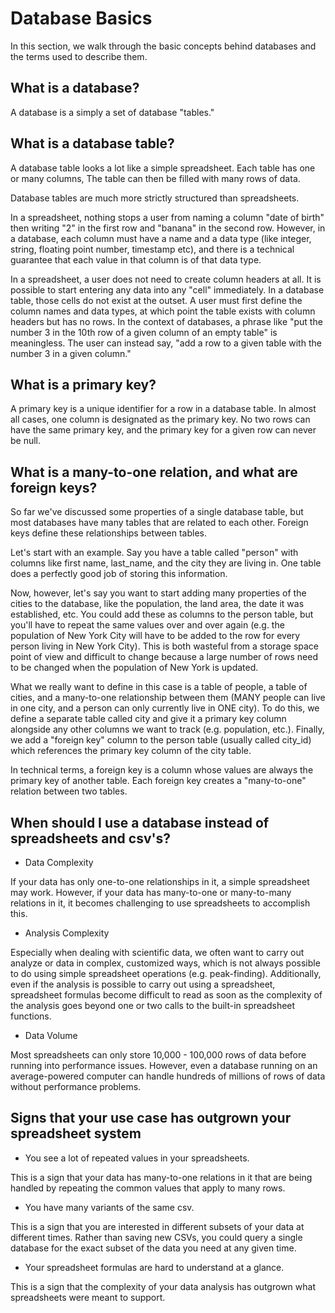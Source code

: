 # Database Basics

In this section, we walk through the basic concepts behind databases and the terms used to describe them.

## What is a database?

A database is a simply a set of database "tables."

## What is a database table?

A database table looks a lot like a simple spreadsheet. Each table has one or many columns, The table can then be filled with many rows of data.

Database tables are much more strictly structured than spreadsheets.

In a spreadsheet, nothing stops a user from naming a column "date of birth" then writing "2" in the first row and "banana" in the second row. However, in a database, each column must have a name and a data type (like integer, string, floating point number, timestamp etc), and there is a technical guarantee that each value in that column is of that data type.

In a spreadsheet, a user does not need to create column headers at all. It is possible to start entering any data into any "cell" immediately. In a database table, those cells do not exist at the outset. A user must first define the column names and data types, at which point the table exists with column headers but has no rows. In the context of databases, a phrase like "put the number 3 in the 10th row of a given column of an empty table" is meaningless. The user can instead say, "add a row to a given table with the number 3 in a given column."

## What is a primary key?

A primary key is a unique identifier for a row in a database table. In almost all cases, one column is designated as the primary key. No two rows can have the same primary key, and the primary key for a given row can never be null.

## What is a many-to-one relation, and what are foreign keys?

So far we've discussed some properties of a single database table, but most databases have many tables that are related to each other. Foreign keys define these relationships between tables.

Let's start with an example. Say you have a table called "person" with columns like first name, last_name, and the city they are living in. One table does a perfectly good job of storing this information.

Now, however, let's say you want to start adding many properties of the cities to the database, like the population, the land area, the date it was established, etc. You could add these as columns to the person table, but you'll have to repeat the same values over and over again (e.g. the population of New York City will have to be added to the row for every person living in New York City). This is both wasteful from a storage space point of view and difficult to change because a large number of rows need to be changed when the population of New York is updated.

What we really want to define in this case is a table of people, a table of cities, and a many-to-one relationship between them (MANY people can live in one city, and a person can only currently live in ONE city). To do this, we define a separate table called city and give it a primary key column alongside any other columns we want to track (e.g. population, etc.). Finally, we add a "foreign key" column to the person table (usually called city_id) which references the primary key column of the city table.

<!-- So, a row in the person table will look like: -->

<!-- | first_name | last_name | city_id |
|----------------------------------|
|   Joe      |  Smith    |    1    |


| first_name | last_name | city_id |
|----------------------------------|
|   Joe      |  Smith    |    1    | -->


In technical terms, a foreign key is a column whose values are always the primary key of another table. Each foreign key creates a "many-to-one" relation between two tables.

## When should I use a database instead of spreadsheets and csv's?


- Data Complexity

If your data has only one-to-one relationships in it, a simple spreadsheet may work. However, if your data has many-to-one or many-to-many relations in it, it becomes challenging to use spreadsheets to accomplish this.

- Analysis Complexity

Especially when dealing with scientific data, we often want to carry out analyze or data in complex, customized ways, which is not always possible to do using simple spreadsheet operations (e.g. peak-finding). Additionally, even if the analysis is possible to carry out using a spreadsheet, spreadsheet formulas become difficult to read as soon as the complexity of the analysis goes beyond one or two calls to the built-in spreadsheet functions.

- Data Volume

Most spreadsheets can only store 10,000 - 100,000 rows of data before running into performance issues. However, even a database running on an average-powered computer can handle hundreds of millions of rows of data without performance problems.

## Signs that your use case has outgrown your spreadsheet system
- You see a lot of repeated values in your spreadsheets.

This is a sign that your data has many-to-one relations in it that are being handled by repeating the common values that apply to many rows.

<!-- - You are using a lot of pivot tables or "vlookup" function calls.

Vlookup functions and pivot tables are  -->

- You have many variants of the same csv.

This is a sign that you are interested in different subsets of your data at different times. Rather than saving new CSVs, you could query a single database for the exact subset of the data you need at any given time.

- Your spreadsheet formulas are hard to understand at a glance.

This is a sign that the complexity of your data analysis has outgrown what spreadsheets were meant to support.


<!-- ## How do the terms foreign key, relation, table, and entity relate to each other?

## What is "ETL"?

## What is a query? -->